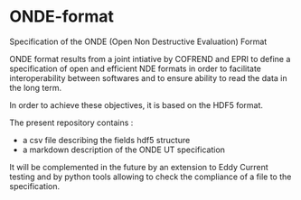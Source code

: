 # ONDE-format
Specification of the ONDE (Open Non Destructive Evaluation) Format


ONDE format results from a joint intiative by COFREND and EPRI to define a specification of open and efficient NDE formats in order to facilitate interoperability between softwares and to ensure ability to read the data in the long term. 

In order to achieve these objectives, it is based on the HDF5 format.

The present repository contains : 
* a csv file describing the fields  hdf5 structure 
* a markdown description of the ONDE UT specification

It will be complemented in the future by an extension to Eddy Current testing and by python tools allowing to check the compliance of a file to the specification.



